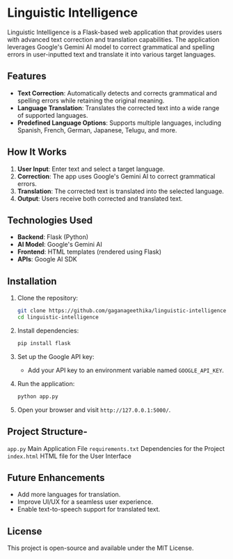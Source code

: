 # Linguistic Intelligence

Linguistic Intelligence is a Flask-based web application that provides users with advanced text correction and translation capabilities. The application leverages Google's Gemini AI model to correct grammatical and spelling errors in user-inputted text and translate it into various target languages.

## Features
- **Text Correction**: Automatically detects and corrects grammatical and spelling errors while retaining the original meaning.
- **Language Translation**: Translates the corrected text into a wide range of supported languages.
- **Predefined Language Options**: Supports multiple languages, including Spanish, French, German, Japanese, Telugu, and more.

## How It Works
1. **User Input**: Enter text and select a target language.
2. **Correction**: The app uses Google's Gemini AI to correct grammatical errors.
3. **Translation**: The corrected text is translated into the selected language.
4. **Output**: Users receive both corrected and translated text.

## Technologies Used
- **Backend**: Flask (Python)
- **AI Model**: Google's Gemini AI
- **Frontend**: HTML templates (rendered using Flask)
- **APIs**: Google AI SDK

## Installation
1. Clone the repository:
    ```bash
    git clone https://github.com/gaganageethika/linguistic-intelligence.git
    cd linguistic-intelligence
    ```
2. Install dependencies:
    ```bash
    pip install flask
    ```
3. Set up the Google API key:
    - Add your API key to an environment variable named `GOOGLE_API_KEY`.

4. Run the application:
    ```bash
    python app.py
    ```

5. Open your browser and visit `http://127.0.0.1:5000/`.

## Project Structure-
`app.py` Main Application File
`requirements.txt` Dependencies for the Project
`index.html` HTML file for the User Interface

## Future Enhancements
- Add more languages for translation.
- Improve UI/UX for a seamless user experience.
- Enable text-to-speech support for translated text.

## License
This project is open-source and available under the MIT License.


